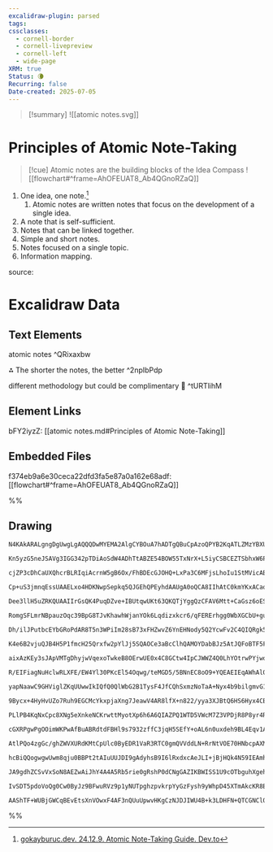```yaml
---
excalidraw-plugin: parsed
tags: 
cssclasses:
  - cornell-border
  - cornell-livepreview
  - cornell-left
  - wide-page
XRM: true
Status: 🌘
Recurring: false
Date-created: 2025-07-05
---
```

>[!summary]
>![[atomic notes.svg]]

<div style="page-break-after: always;"></div>

# Principles of Atomic Note-Taking
>[!cue] Atomic notes are the building blocks of the Idea Compass 
>![[flowchart#^frame=AhOFEUAT8_Ab4QGnoRZaQ]]
1. One idea, one note.[^25-07-07]
	1.  Atomic notes are written notes that focus on the development of a single idea. 
2. A note that is self-sufficient.
3. Notes that can be linked together.
4. Simple and short notes.
5. Notes focused on a single topic.
6. Information mapping.





<p class="hide">source:</p>

[^25-07-07]: [gokayburuc.dev. 24.12.9. Atomic Note-Taking Guide. Dev.to](https://dev.to/gokayburuc/atomic-note-taking-guide-4fo9)



# Excalidraw Data

## Text Elements
atomic notes ^QRixaxbw

⁂ The shorter the notes, the better ^2npIbPdp

different methodology but could be complimentary 🤔 ^tURTlihM

## Element Links
bFY2iyzZ: [[atomic notes.md#Principles of Atomic Note-Taking]]

## Embedded Files
f374eb9a6e30ceca22dfd3fa5e87a0a162e68adf: [[flowchart#^frame=AhOFEUAT8_Ab4QGnoRZaQ]]

%%
## Drawing
```compressed-json
N4KAkARALgngDgUwgLgAQQQDwMYEMA2AlgCYBOuA7hADTgQBuCpAzoQPYB2KqATLZMzYBXUtiRoIACyhQ4zZAHoFAc0JRJQgEYA6bGwC2CgF7N6hbEcK4OCtptbErHALRY8RMpWdx8Q1TdIEfARcZgRmBShcZQUebQBGAGZtAAYaOiCEfQQOKGZuAG1wMFAwMogSbggADQA2GABhAHkAFQBZAEkAM1wAMQArKAB9TDaAJXxiTVJ0sshYRCrcUlI2

Kn5yzG5neJSAVg3IGG342pTDiAoSdW4ADhTtABZE54BOW55TxNrX+L5iyCSBCEZTSbhxW6PT4AdhSr2eKUeiJS8QQO0eF2symC3HOAIgzCgqwA1ggGmx8GwZhIAMSo+lIC6aXDYYnKVZCDjEcmU6noInWZhwZY5KCzcpdQj4fAAZVgOIkgg84oERLYpIA6tdJOCLoSSQg5TAFeglZULhzQRxwvk0PELmxhdg1Mc7Sk8XMIOzhHAOsRbagCgBdC5d

cjZP3cDhCaUXQhcrBLRIqiAcrnW5gB6Ox/FhBDEcGJOHQ+LxPa3C6MFjsLhoIu1StMVicABynDE3Hit1etVqiR4tX+nsIzAAIpkoPnuD18GEmcIuQBRYLZXIB4MXIRwYi4ScFu3QvZd94pH6JcsXIgcYlRmP4S9sVlTtAzuf4uBseN5QoAsBFOZlB6AEpL+Ia/v+AHOPcTwvIk7yfH2Px/IcZQQlC8SwvCRZIkiqLoqBAJgZ6+ChFA5L6Poah7gA

Cp+uS3jmnqEssUAAELxo4HDKNwpSepkq5QJGEhQPEyhdAAUgA0oQCA8IIhAtC0kmYKxACao5wG0KqQF0j5CAGDxDp6yi4HA3AHL+ECSpg+a0V+P4AWAzgPCkPAWY5DyPARcwAL4XDkxDsVy8bcWgvHlPxopCegQgIAAitU/QAFrEuJ2lWXpAbOdotSQok8Qnp8iLPKcKFeqZ5lldZtl0WKaAQXM8SpLstw/HstR7DCcHxBiv5gA8ZbQpC7rvPC0J

Dee3llH5uZRKQUAAIIrGsQK4PuqDZve+IBUtqwUKt63QKQTjYggQzCFAV6Mtt+CaGsz6oESsWhoQNnEDKCDKAJWZ3nqc2CcwMqIM6BAMVtfFch0gPA1Y+Bg8UM1lOFFSHSJYlSTJcmfopylqRpWkXAs4joIE2BRFxOIXFsaA7O6Fyuqgzg8HT+JXMQNxoMzQGAsCoJ1aguzcxAWImkL+rqmSFJUlUNJdCktzYO6KbMqy3qctyUt8kdgrCoE9EvdK

RomgSFLmrNBpauzOqc39BpG8TJvKhawhWjanYOk6Lqdizxkcr6/qFERErhgg0WbXGCbU+guCPCmabEBmAbhfM8DE4kAKI+Uebre1exFq1paNtWnDcEWRfNhwbYcB2nP3Hn4153GY4Tg9r4IPO6vLlkorrr+yeQJUEh1I0rSdD0AzDKMExTDMKEp4sEjLHtEC/pnSN9dAqdVJOmBinPKNVHFYyvbgmCaFQq+EZu267g9GFHrUjwda8eyvG/l7xjea

Dh/ilJPutbcEYbGRoPdAR8T5n3WPiIm28sB73xFHZwvZ6YnEHNody5Q2YcwFv2C4QIQRgk5hgyAItiZizVKSHk0taQMlRMrFkbJ45UK1gKDgQoRT63xJKQ28oHZmgLLbCWltsFGVVHbXhVR+FxxdpIRO7t8SOhZF7N0Qs1b+3XEHHSIcw6/XxBxRMi9HgADVpHqzkd/XRTEEB30+N2R+rx8rlxrN7JxrZ2zEzLLlW43ZG56ObsEPc04CBvk9HdTu

K4e6B2vjuQJB4H5P1fmcH25Qrxfw2pYlJj5SQAOCe3aBcClhQAMOYDabBJz5AtJQFoBTF5FMotgUp5SUy6VyDKQgRhibM1DJwKAvRcCUXwAzCs+Td4LSIMoWs6AxC5CYCmKsUBzAEDGSCSZEBKLEGIJTfEehci4HjEwaK0BRISWkrJeSOMVLqU0imKkIJ4wEGqbvQpxSGkcDKeEFMuAhBFLGOEdpxMnp5OIvsgAErzQhAttBuSAcUEBh0eAcF9Jo

aixAzKEy3sJApVMTgDhyjwVqexoTwkeB8OErwUE0x4C8GCtw4IpCJWWZ4Q0LhYOtrwPYjwoV7E6okRI0JH6P0hL1T0+C+bgiag2fEpDcSCMoZrGWtDrqhIYWrLkzDt7kDYbrUUzSpSygkYqU2AjzZCO1LqE1pJ7aSKNaY12mZ5GekUc6WA3tVF+z9Bo0M2j1o/2HJHJYexTHpjdhYxiWdrHrT+G/BxJZbjQlcZMgqwryhVgrlXGuAsuyfCjbcYhF

R/EIFiagNuHclwRLXFE/EW4Yl30PKcEl54Oqwg/teMGD5/5BNnEC8oO9+YQEAEIEqAWhAlQMwSQVJJykEeiOt55TqDToQKgTQhbJ1xyqTU9Ag7h2LrHROpgC7GnhHneoRdy6ZCzO6a0/5nZJWehab0/pUoGa3p7XA5ZEyqjBC6PAz08zFn4HfasopaLtk9L2daUgOiw2QFuf4B5G6B1DpHbu+a+6T2HuYMekdZ7V2Ym+WwX5rAOncEBS2hAYKCH8

yapNaawC9GHViglZKqUUwwIkIQfQ0QlWbG2B1TysF4JfCQhSxmzNoTaA+Nyx4b9bilgmvG1mZq0BPyFqKiFRZEiYgpmQ2VkteQap1hwn95QVaMIXBrfTwlNXsL1sZnSeqrUSEkCyDQgQUzi01EpgWunHOmhtc7PwsiQ3eYUZ7F1KiAvBvtaG8G4aHqvB4LCURDAmzOLQL439qW3HV06WcM454jzRNvpGut3Z779keMmgeBai0lvxGoj1lbQnma7t

9Bycx+4HyHvUZo7Ruh9EGCMcYkxpjaXng7JeawV4AR8lfX+n822/yya3XJBtQ6HS6Hyx4CBNCvFwLUBARYxB4B4DwYgXRiCJB6HsBAcbcApFwKcHgCBcprS6O59wxMGpgHtL+eIc2/XEAMdHWozTvWLaYlEKA+kqiIGClxFM2BVhmRizC9ew5UYAFUxgtCIJIAm0CMX8ixQgk4cbtAOI6nGx+blfiHhE+icTh4XhldaglrsLKvO0qhfses7oeCvE

PLlPB4KqNxCpc8XNg5eXnkeNCKrwttMyotXp6h6A6QIAZPQ1WTD5VWcM7Z3VPDjR8P8yr4RbKFcecNAavzTt8SWiC9FkLjqwsM0FhcBrAd6qaKsuDmLEcgdR2FtCINCdgu+ri+tKlPAoS5sLviVNaXeDngTem4mPZzy7FOL94cNWVtdtLcQVrkSfdFaLffY8XY4JU5bWkyPkA/7ZM7SE19TyJCOC6F0JgopUDZHUGwYgUtlAwCXd81AegYzEAADo

cGXRPgwPgOOimWKPwAfBuABRdtdFBHl9s7932zffC3jqH5SEfY+oAL6n0uxdeh9BL4Eqv1Am/mk9LacR5TEmY0ctjw4l4x5L0H0BkGY81e1AMqhplcNE8mAFl3BwDhJHREcwN9lIMfUMkYNjo4N8Bd8qh98e9cgj8B9T82Bz9NBx9J9Jgb8F978iBH9SB18t88Mfk/kP9i1Vt5trQKMxU7QuU0cSh6MqhNBehVIeBCAYAjAkpWMicMB9Bl0NlcBN

AtlPQo4zgGc/ghZWVXURdKMtCpUlc0ByEDR1VaR3RTC0gmQVVddLN+RrNtVOE70HNbcpAXMRBuMxFTUrYHUs4KEbcTdrV7dPRHdzEXdygnVlEBZklIB45giG8CQI1wRCoE1uBKs093FOw35H4ywCphlPRq1itOxSsTxvFvhc9ygRxxwAkC9W9IAvdPV8Qwky1u4K0y8OC0kIACgChdwXkMNtB9BiAaRqJjpq5CAfBwhUA2AuhUAFo6kSk2xJxnAW

hcBiQQogwgwUwm8qju0BBPt2tAIuUUJDI9gAdyhsB9I6lRxdxcAeJLI+jBjHQk4N59IEAmh7ASAnBxwegYxvwXx2DHIIBTNVViA2hdxsBJAGhrB6BQgW8tiTNLDzNgSoBQSS96IfjC8N4ASrC1cIAaR8wugeAuhbgxt/i4T1Ymg3duBXhuYTMqQgdSAESkTy1+ZSN0SaSmBjD1cu93t947pSBaSySlFwsIiqT7NggOB+kEAjERxCBFCAVSBYpL5f

JA9gdhZCSvVxSoN8AEZwAiJhY4A4A5Rb5rie0gRshP0dCNgGAZIKBWISS1U9cOTbguhXgehxQIBTiVgopJx9A5QjD7TsTFVXT3TbMOgvSbSddzN2TtYtUjNAyRBgyvTehHC/DDUAjIAgzPSsgfSPDsFk03S4yMzvSfDfNHYzYTj8zcgQysgxgZFgjSi8yPSKyvT+TnV3dkl6z4yshegek+lgDKpih2yCyuyr1WDSp+z0zGyshd94CplRQL0xzyzB

IvSDT5pdoVoQg0Cw0ByJz9BFwuRVz9p1yNUTpghzpvkrpYyGzFysh9yWhpD45XTmAkcKR8BqhwR6VtBzx+xH44RvhywMILTHzVhpRVJwRcp0EiUSUURSwEtHhCULSjA2ADAjSU0CBYpwRtAiV2pTw+Ctyrz9BqyzFgtUxzNXT2QSB39OkgIvRjp3pJwUdUAMFqKSA2hB8EBdyFDgh1pmTygyKLM1dkZWIKRDpSBlBmQAAKZmTTXgQuaSisVAB4PY

AAShTF+WUBjGWCqBEvEtsXnVOwxF4AF3nQUuUpwvHKgCzNJDJIWU4B+k3LDHFN+QTCGNClQGRhyA4oem4pOKIHoq8sgDFNNLQD8ogAunPKCrlIQBwrsH6AQDJkBjFM0lYvYplJyTRPKBZAWUYBaEQrhjCkJwXlNEyDJmcQuFOMJAMFvIKtiI2NSuqL9wMA+mCGKpLlRLqpIkJAWmKqypyvhmmnAERisilA+TClmx8iAA
```
%%